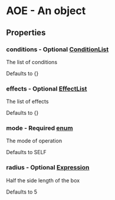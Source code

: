 

# AOE - An object



## Properties



### conditions - Optional [ConditionList](ConditionList)



 The list of conditions



Defaults to {}



### effects - Optional [EffectList](EffectList)



 The list of effects



Defaults to {}



### mode - Required [enum](enum)



 The mode of operation



Defaults to SELF



### radius - Optional [Expression](Expression)



 Half the side length of the box



Defaults to 5


